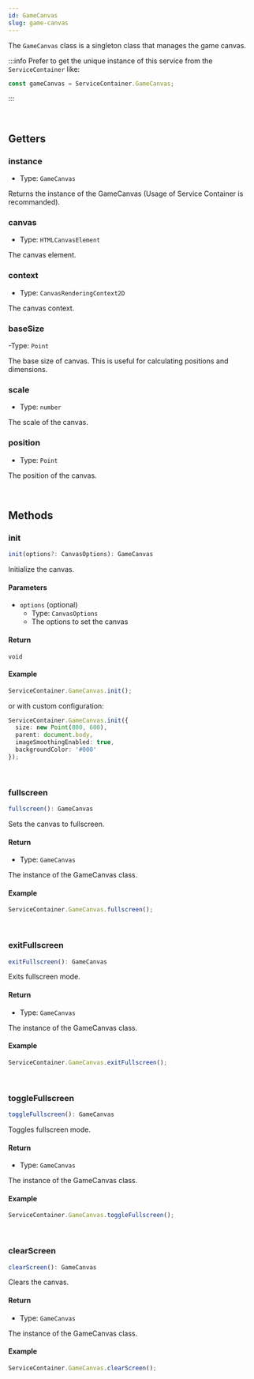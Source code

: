 ```yaml
---
id: GameCanvas
slug: game-canvas
---
```


The `GameCanvas` class is a singleton class that manages the game canvas.

:::info
Prefer to get the unique instance of this service from the `ServiceContainer` like:

```ts
const gameCanvas = ServiceContainer.GameCanvas;
```
:::

<br/>

## Getters

### instance

- Type: `GameCanvas`

Returns the instance of the GameCanvas (Usage of Service Container is recommanded).

### canvas

- Type: `HTMLCanvasElement`

The canvas element.

### context

- Type: `CanvasRenderingContext2D`

The canvas context.

### baseSize

-Type: `Point`

The base size of canvas. This is useful for calculating positions and dimensions.

### scale

- Type: `number`

The scale of the canvas.

### position

- Type: `Point`

The position of the canvas.

<br/>

## Methods

### init

```ts title="Prototype"
init(options?: CanvasOptions): GameCanvas
```

Initialize the canvas.

#### Parameters

- `options` (optional)
  - Type: `CanvasOptions`
  - The options to set the canvas

#### Return

`void`

#### Example

```ts
ServiceContainer.GameCanvas.init();
```

or with custom configuration:

```ts
ServiceContainer.GameCanvas.init({
  size: new Point(800, 600),
  parent: document.body,
  imageSmoothingEnabled: true,
  backgroundColor: '#000'
});
```

<br/>

### fullscreen

```ts title="Prototype"
fullscreen(): GameCanvas
```

Sets the canvas to fullscreen.

#### Return

- Type: `GameCanvas`

The instance of the GameCanvas class.

#### Example

```ts
ServiceContainer.GameCanvas.fullscreen();
```

<br/>

### exitFullscreen

```ts title="Prototype"
exitFullscreen(): GameCanvas
```

Exits fullscreen mode.

#### Return

- Type: `GameCanvas`

The instance of the GameCanvas class.

#### Example

```ts
ServiceContainer.GameCanvas.exitFullscreen();
```

<br/>

### toggleFullscreen

```ts title="Prototype"
toggleFullscreen(): GameCanvas
```

Toggles fullscreen mode.

#### Return

- Type: `GameCanvas`

The instance of the GameCanvas class.

#### Example

```ts
ServiceContainer.GameCanvas.toggleFullscreen();
```

<br/>

### clearScreen

```ts title="Prototype"
clearScreen(): GameCanvas
```

Clears the canvas.

#### Return

- Type: `GameCanvas`

The instance of the GameCanvas class.

#### Example

```ts
ServiceContainer.GameCanvas.clearScreen();
```